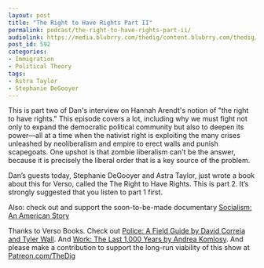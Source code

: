 ```yaml
---
layout: post
title: "The Right to Have Rights Part II"
permalink: podcast/the-right-to-have-rights-part-ii/
audiolink: https://media.blubrry.com/thedig/content.blubrry.com/thedig/The_Dig_-_EP_108_-_DeGooyerTaylor.mp3
post_id: 592
categories: 
- Immigration
- Political Theory
tags: 
- Astra Taylor
- Stephanie DeGooyer
---
```


This is part two of Dan's interview on Hannah Arendt's notion of "the right to have rights." This episode covers a lot, including why we must fight not only to expand the democratic political community but also to deepen its power—all at a time when the nativist right is exploiting the many crises unleashed by neoliberalism and empire to erect walls and punish scapegoats. One upshot is that zombie liberalism can't be the answer, because it is precisely the liberal order that is a key source of the problem.

Dan’s guests today, Stephanie DeGooyer and Astra Taylor, just wrote a book about this for Verso, called the The Right to Have Rights. This is part 2. It’s strongly suggested that you listen to part 1 first.

Also: check out and support the soon-to-be-made documentary [Socialism: An American Story](https://www.kickstarter.com/projects/socialismmovie/socialism-an-american-story)

Thanks to Verso Books. Check out [Police: A Field Guide by David Correia and Tyler Wall](versobooks.com/books/2530-police). And [Work: The Last 1,000 Years by Andrea Komlosy](versobooks.com/books/2608-work). And please make a contribution to support the long-run viability of this show at [Patreon.com/TheDig](http://www.patreon.com/TheDig) 